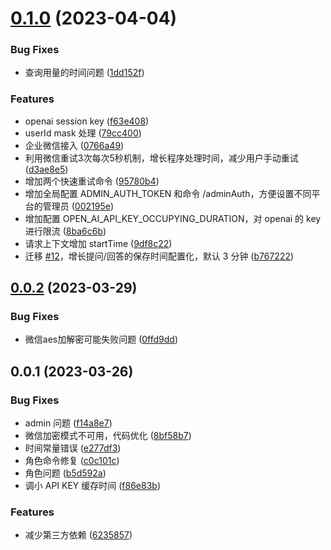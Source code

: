# [0.1.0](https://github.com/ilyydy/cf-openai/compare/v0.0.2...v0.1.0) (2023-04-04)


### Bug Fixes

* 查询用量的时间问题 ([1dd152f](https://github.com/ilyydy/cf-openai/commit/1dd152ff321dcc7a342dc6d488a1bc09259b3010))


### Features

* openai session key ([f63e408](https://github.com/ilyydy/cf-openai/commit/f63e4087023ca02e8c5969f5f013a961ed41a08d))
* userId mask 处理 ([79cc400](https://github.com/ilyydy/cf-openai/commit/79cc400307db8896d71cec3d6c7175e42cd0d756))
* 企业微信接入 ([0766a49](https://github.com/ilyydy/cf-openai/commit/0766a49cf92db54cb5c3c665578ee391859e6534))
* 利用微信重试3次每次5秒机制，增长程序处理时间，减少用户手动重试 ([d3ae8e5](https://github.com/ilyydy/cf-openai/commit/d3ae8e5dc86dd43ee546d6683c506cbad5dcd501))
* 增加两个快速重试命令 ([95780b4](https://github.com/ilyydy/cf-openai/commit/95780b4ffe10c0b4dfdf22ce8a3a946117d9bb02))
* 增加全局配置 ADMIN_AUTH_TOKEN 和命令 /adminAuth，方便设置不同平台的管理员 ([002195e](https://github.com/ilyydy/cf-openai/commit/002195ed8f58ac0b710af8a389325ce9c56793cc))
* 增加配置 OPEN_AI_API_KEY_OCCUPYING_DURATION，对 openai 的 key 进行限流 ([8ba6c6b](https://github.com/ilyydy/cf-openai/commit/8ba6c6bcf7ce4cc8af4f3c10a059d3700b5ebacc))
* 请求上下文增加 startTime ([9df8c22](https://github.com/ilyydy/cf-openai/commit/9df8c228d14951308e17008f9b3db305a6dc4b92))
* 迁移 [#12](https://github.com/ilyydy/cf-openai/issues/12)，增长提问/回答的保存时间配置化，默认 3 分钟 ([b767222](https://github.com/ilyydy/cf-openai/commit/b767222ac7d6e788abe266c48940b7c042cdda4c))



## [0.0.2](https://github.com/ilyydy/cf-openai/compare/v0.0.1...v0.0.2) (2023-03-29)


### Bug Fixes

* 微信aes加解密可能失败问题 ([0ffd9dd](https://github.com/ilyydy/cf-openai/commit/0ffd9ddb61bef16babb2b3a0879c3cb266bdeea8))



## 0.0.1 (2023-03-26)


### Bug Fixes

* admin 问题 ([f14a8e7](https://github.com/ilyydy/cf-openai/commit/f14a8e7e19cd24f08565410d999439a250beb752))
* 微信加密模式不可用，代码优化 ([8bf58b7](https://github.com/ilyydy/cf-openai/commit/8bf58b78642c9ee294af8b86dc234bdc56b53cea))
* 时间常量错误 ([e277df3](https://github.com/ilyydy/cf-openai/commit/e277df3eb12359ed4688043718f1a58e584edff3))
* 角色命令修复 ([c0c101c](https://github.com/ilyydy/cf-openai/commit/c0c101c6c14d814575c16990521d8332996b7676))
* 角色问题 ([b5d592a](https://github.com/ilyydy/cf-openai/commit/b5d592ac1735a127b66f8fd39f13f99f2f6f86b0))
* 调小 API KEY 缓存时间 ([f86e83b](https://github.com/ilyydy/cf-openai/commit/f86e83b8af28f7f4f1e2c10b1cbf47890497a866))


### Features

* 减少第三方依赖 ([6235857](https://github.com/ilyydy/cf-openai/commit/62358573b9705f4ca20518efdd2df668051547f6))



